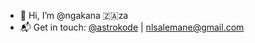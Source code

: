 - 👋 Hi, I’m @ngakana 🇿🇦za
- 📬 Get in touch: [@astrokode](twitter.com/scaradev)  |  [nlsalemane@gmail.com](nlsalemane@gmail.com)

<!---
ngakana/ngakana is a ✨ special ✨ repository because its `README.md` (this file) appears on your GitHub profile.
You can click the Preview link to take a look at your changes.
--->
